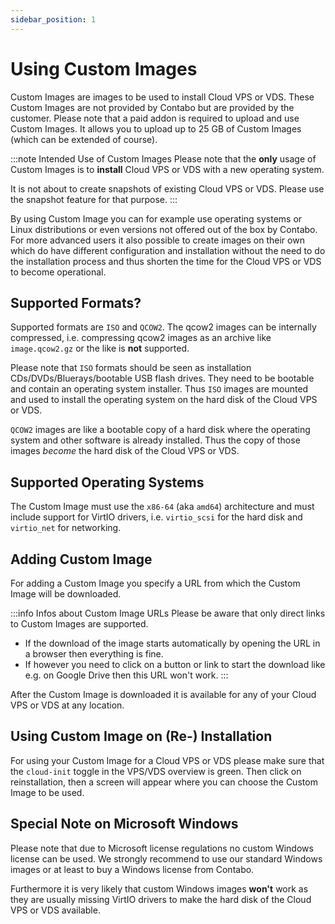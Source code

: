 ```yaml
---
sidebar_position: 1
---
```


# Using Custom Images

Custom Images are images to be used to install Cloud VPS or VDS. These Custom Images are not provided by Contabo but are provided by the customer. Please note that a paid addon is required to upload and use Custom Images. It allows you to upload up to 25 GB of Custom Images (which can be extended of course).

:::note Intended Use of Custom Images
Please note that the **only** usage of Custom Images is to **install** Cloud VPS or VDS with a new operating system.

It is not about to create snapshots of existing Cloud VPS or VDS. Please use the snapshot feature for that purpose.
:::

By using Custom Image you can for example use operating systems or Linux distributions or even versions not offered out of the box by Contabo. For more advanced users it also possible to create images on their own which do have different configuration and installation without the need to do the installation process and thus shorten the time for the Cloud VPS or VDS to become operational.

## Supported Formats?

Supported formats are `ISO` and `QCOW2`. The qcow2 images can be internally compressed, i.e. compressing qcow2 images as an archive like `image.qcow2.gz` or the like is **not** supported.

Please note that `ISO` formats should be seen as installation CDs/DVDs/Bluerays/bootable USB flash drives. They need to be bootable and contain an operating system installer. Thus `ISO` images are mounted and used to install the operating system on the hard disk of the Cloud VPS or VDS.

`QCOW2` images are like a bootable copy of a hard disk where the operating system and other software is already installed. Thus the copy of those images _become_ the hard disk of the Cloud VPS or VDS.

## Supported Operating Systems

The Custom Image must use the `x86-64` (aka `amd64`) architecture and must include support for VirtIO drivers, i.e. `virtio_scsi` for the hard disk and `virtio_net` for networking.

## Adding Custom Image

For adding a Custom Image you specify a URL from which the Custom Image will be downloaded.

:::info Infos about Custom Image URLs
Please be aware that only direct links to Custom Images are supported.

* If the download of the image starts automatically by opening the URL in a browser then everything is fine.
* If however you need to click on a button or link to start the download like e.g. on Google Drive then this URL won't work.
:::

After the Custom Image is downloaded it is available for any of your Cloud VPS or VDS at any location.

## Using Custom Image on (Re-) Installation

For using your Custom Image for a Cloud VPS or VDS please make sure that the `cloud-init` toggle in the VPS/VDS overview is green. Then click on reinstallation, then a screen will appear where you can choose the Custom Image to be used.

## Special Note on Microsoft Windows

Please note that due to Microsoft license regulations no custom Windows license can be used. We strongly recommend to use our standard Windows images or at least to buy a Windows license from Contabo.

Furthermore it is very likely that custom Windows images **won't** work as they are usually missing VirtIO drivers to make the hard disk of the Cloud VPS or VDS available.